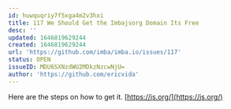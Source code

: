```yaml
---
id: huwquqriy7f5xga4m2v3hxi
title: 117 We Should Get the Imbajsorg Domain Its Free
desc: ''
updated: 1646819629244
created: 1646819629244
url: 'https://github.com/imba/imba.io/issues/117'
status: OPEN
issueID: MDU6SXNzdWU2MDkzNzcwNjU=
author: 'https://github.com/ericvida'
---
```

Here are the steps on how to get it. [https://js.org/](https://js.org/)
<!--!https://gitspeak.com/-/nip4h6L9f1342-->
